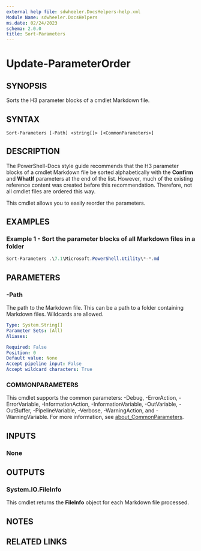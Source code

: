 ```yaml
---
external help file: sdwheeler.DocsHelpers-help.xml
Module Name: sdwheeler.DocsHelpers
ms.date: 02/24/2023
schema: 2.0.0
title: Sort-Parameters
---
```


# Update-ParameterOrder

## SYNOPSIS
Sorts the H3 parameter blocks of a cmdlet Markdown file.

## SYNTAX

```
Sort-Parameters [-Path] <string[]> [<CommonParameters>]
```

## DESCRIPTION

The PowerShell-Docs style guide recommends that the H3 parameter blocks of a cmdlet Markdown file be
sorted alphabetically with the **Confirm** and **WhatIf** parameters at the end of the list.
However, much of the existing reference content was created before this recommendation. Therefore,
not all cmdlet files are ordered this way.

This cmdlet allows you to easily reorder the parameters.

## EXAMPLES

### Example 1 - Sort the parameter blocks of all Markdown files in a folder

```powershell
Sort-Parameters .\7.1\Microsoft.PowerShell.Utility\*-*.md
```

## PARAMETERS

### -Path

The path to the Markdown file. This can be a path to a folder containing Markdown files. Wildcards
are allowed.

```yaml
Type: System.String[]
Parameter Sets: (All)
Aliases:

Required: False
Position: 0
Default value: None
Accept pipeline input: False
Accept wildcard characters: True
```

### COMMONPARAMETERS

This cmdlet supports the common parameters: -Debug, -ErrorAction, -ErrorVariable,
-InformationAction, -InformationVariable, -OutVariable, -OutBuffer, -PipelineVariable, -Verbose,
-WarningAction, and -WarningVariable. For more information, see
[about_CommonParameters](http://go.microsoft.com/fwlink/?LinkID=113216).

## INPUTS

### None

## OUTPUTS

### System.IO.FileInfo

This cmdlet returns the **FileInfo** object for each Markdown file processed.

## NOTES

## RELATED LINKS

